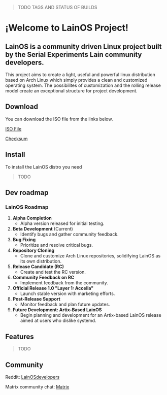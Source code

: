 > TODO TAGS AND STATUS OF BUILDS
# ¡Welcome to LainOS Project!
## LainOS is a community driven Linux project built by the Serial Experiments Lain community developers.
This project aims to create a light, useful and powerful linux distribution based on Arch Linux which simply provides a clean and customized operating system. The possibilites of customization and the rolling release model create an exceptional structure for project development.
## Download
You can download the ISO file from the links below.

[ISO File](https://pixeldrain.com/u/YsAQ8enw)


[Checksum](https://www.reddit.com/r/LainOSdevelopers/comments/1jeifo7/lets_goooo_iso_here/)
## Install
To install the LainOS distro you need
> TODO
## Dev roadmap
### LainOS Roadmap
1. **Alpha Completion**  
   - Alpha version released for initial testing.
2. **Beta Development** (Current)  
   - Identify bugs and gather community feedback.
3. **Bug Fixing**  
   - Prioritize and resolve critical bugs.
4. **Repository Cloning**  
   - Clone and customize Arch Linux repositories, solidifying LainOS as its own distribution.
5. **Release Candidate (RC)**  
   - Create and test the RC version.
6. **Community Feedback on RC**  
   - Implement feedback from the community.
7. **Official Release 1.0 "Layer 1: Accella"**  
   - Launch stable version with marketing efforts.
8. **Post-Release Support**  
   - Monitor feedback and plan future updates.
9. **Future Development: Artix-Based LainOS**  
   - Begin planning and development for an Artix-based LainOS release aimed at users who dislike systemd.
## Features
> TODO
## Community
Reddit: [LainOSdevelopers](https://www.reddit.com/r/LainOSdevelopers/)

Matrix community chat: [Matrix](https://matrix.to/#/!hhlpPAPloYluaKwYAb:matrix.org?via=matrix.org)
